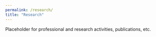 ```yaml
---
permalink: /research/
title: "Research"
---
```


Placeholder for professional and research activities, publications, etc.
